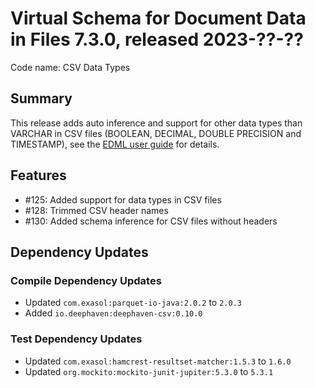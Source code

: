# Virtual Schema for Document Data in Files 7.3.0, released 2023-??-??

Code name: CSV Data Types

## Summary

This release adds auto inference and support for other data types than VARCHAR in CSV files (BOOLEAN, DECIMAL, DOUBLE PRECISION and TIMESTAMP), see the [EDML user guide](https://github.com/exasol/virtual-schema-common-document/blob/main/doc/user_guide/edml_user_guide.md#automatic-mapping-inference) for details.

## Features

* #125: Added support for data types in CSV files
* #128: Trimmed CSV header names
* #130: Added schema inference for CSV files without headers

## Dependency Updates

### Compile Dependency Updates

* Updated `com.exasol:parquet-io-java:2.0.2` to `2.0.3`
* Added `io.deephaven:deephaven-csv:0.10.0`

### Test Dependency Updates

* Updated `com.exasol:hamcrest-resultset-matcher:1.5.3` to `1.6.0`
* Updated `org.mockito:mockito-junit-jupiter:5.3.0` to `5.3.1`
